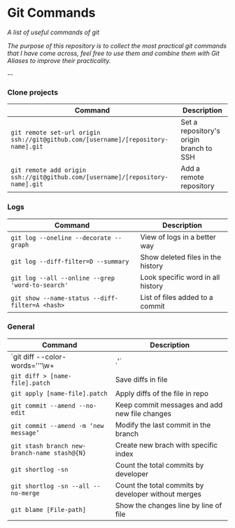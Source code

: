 Git Commands
============

_A list of useful commands of git_

*The purpose of this repository is to collect the most practical git commands that I have come across, feel free to use them and combine them with Git Aliases to improve their practicality.*

--

### Clone projects

| Command | Description |
| ------- | ----------- |
| `git remote set-url origin ssh://git@github.com/[username]/[repository-name].git` | Set a repository's origin branch to SSH |
| `git remote add origin ssh://git@github.com/[username]/[repository-name].git` | Add a remote repository |

### Logs 

| Command | Description |
| ------- | ----------- |
| `git log --oneline --decorate --graph` | View of logs in a better way |
| `git log --diff-filter=D --summary` | Show deleted files in the history |
| `git log --all --online --grep 'word-to-search'` | Look specific word in all history |
| `git show --name-status --diff-filter=A <hash>` | List of files added to a commit |

### General

| Command | Description |
| ------- | ----------- |
| `git diff --color-words='\''\w+|.'\` | View diff by highlighting colors |
| `git diff > [name-file].patch` | Save diffs in file |
| `git apply [name-file].patch` | Apply diffs of the file in repo |
| `git commit --amend --no-edit` | Keep commit messages and add new file changes |
| `git commit --amend -m ‘new message’` | Modify the last commit in the branch |
| `git stash branch new-branch-name stash@{N}` | Create new brach with specific index |
| `git shortlog -sn` | Count the total commits by developer |
| `git shortlog -sn --all --no-merge ` | Count the total commits by developer without merges|
| `git blame [File-path]` | Show the changes line by line of file |